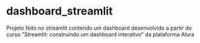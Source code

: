 # dashboard_streamlit
Projeto feito no streamlit contendo um dashboard desenvolvido a partir do curso "Streamlit: construindo um dashboard interativo" da plataforma Alura
